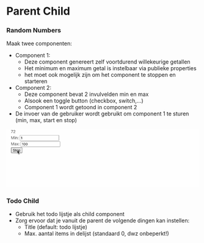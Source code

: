 # Parent Child

### Random Numbers

Maak twee componenten:

* Component 1:
  * Deze component genereert zelf voortdurend willekeurige getallen
  * Het minimum en maximum getal is instelbaar via publieke properties
  * het moet ook mogelijk zijn om het component te stoppen en starteren
* Component 2:
  * Deze component bevat 2 invulvelden min en max
  * Alsook een toggle button (checkbox, switch,...)
  * Component 1 wordt getoond in component 2
* De invoer van de gebruiker wordt gebruikt om component 1 te sturen (min, max, start en stop)

![](../.gitbook/assets/randomnumbers.gif)

### Todo Child

* Gebruik het todo lijstje als child component
* Zorg ervoor dat je vanuit de parent de volgende dingen kan instellen:
  * Title (default: todo lijstje)
  * Max. aantal items in delijst (standaard 0, dwz onbeperkt!)
